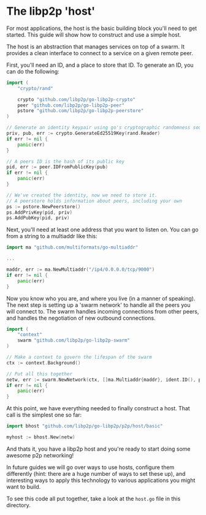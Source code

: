 # The libp2p 'host'

For most applications, the host is the basic building block you'll need to get started. This guide will show how to construct and use a simple host.

The host is an abstraction that manages services on top of a swarm. It provides a clean interface to connect to a service on a given remote peer.

First, you'll need an ID, and a place to store that ID. To generate an ID, you can do the following:

```go
import (
	"crypto/rand"

	crypto "github.com/libp2p/go-libp2p-crypto"
	peer "github.com/libp2p/go-libp2p-peer"
	pstore "github.com/libp2p/go-libp2p-peerstore"
)

// Generate an identity keypair using go's cryptographic randomness source
priv, pub, err := crypto.GenerateEd25519Key(rand.Reader)
if err != nil {
	panic(err)
}

// A peers ID is the hash of its public key
pid, err := peer.IDFromPublicKey(pub)
if err != nil {
	panic(err)
}

// We've created the identity, now we need to store it.
// A peerstore holds information about peers, including your own
ps := pstore.NewPeerstore()
ps.AddPrivKey(pid, priv)
ps.AddPubKey(pid, priv)
```

Next, you'll need at least one address that you want to listen on. You can go from a string to a multiaddr like this:

```go
import ma "github.com/multiformats/go-multiaddr"

...

maddr, err := ma.NewMultiaddr("/ip4/0.0.0.0/tcp/9000")
if err != nil {
	panic(err)
}
```

Now you know who you are, and where you live (in a manner of speaking). The next step is setting up a 'swarm network' to handle all the peers you will connect to. The swarm handles incoming connections from other peers, and handles the negotiation of new outbound connections.

```go
import (
	"context"
	swarm "github.com/libp2p/go-libp2p-swarm"
)

// Make a context to govern the lifespan of the swarm
ctx := context.Background()

// Put all this together
netw, err := swarm.NewNetwork(ctx, []ma.Multiaddr{maddr}, ident.ID(), ps, nil)
if err != nil {
	panic(err)
}
```

At this point, we have everything needed to finally construct a host. That call is the simplest one so far:

```go
import bhost "github.com/libp2p/go-libp2p/p2p/host/basic"

myhost := bhost.New(netw)
```

And thats it, you have a libp2p host and you're ready to start doing some awesome p2p networking!

In future guides we will go over ways to use hosts, configure them differently (hint: there are a huge number of ways to set these up), and interesting ways to apply this technology to various applications you might want to build.

To see this code all put together, take a look at the `host.go` file in this directory.

